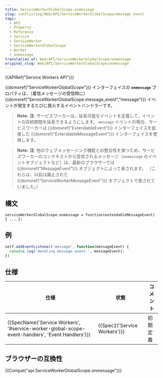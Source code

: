 ```yaml
---
title: ServiceWorkerGlobalScope.onmessage
slug: conflicting/Web/API/ServiceWorkerGlobalScope/message_event
tags:
  - API
  - Property
  - Reference
  - Service
  - ServiceWorker
  - ServiceWorkerGlobalScope
  - Worker
  - onmessage
translation_of: Web/API/ServiceWorkerGlobalScope/onmessage
original_slug: Web/API/ServiceWorkerGlobalScope/onmessage
---
```

{{APIRef("Service Workers API")}}

{{domxref("ServiceWorkerGlobalScope")}} インターフェイスの **`onmessage`** プロパティは、（着信メッセージの受信時に）{{domxref("ServiceWorkerGlobalScope.message_event","message")}} イベントが発生するたびに発火するイベントハンドラーです。

> **Note:** **注**: サービスワーカーは、延長可能なイベントを定義して、イベントの存続期間を延長できるようにします。 `message` イベントの場合、サービスワーカーは {{domxref("ExtendableEvent")}} インターフェイスを拡張した {{domxref("ExtendableMessageEvent")}} インターフェイスを使用します。

> **Note:** **注**: 他のウェブメッセージング機能との整合性を保つため、サービスワーカーのコンテキストから受信されるメッセージ（`onmessage` のイベントオブジェクトなど）は、最新のブラウザーでは {{domxref("MessageEvent")}} オブジェクトによって表されます。 （これらは、以前は廃止された {{domxref("ServiceWorkerMessageEvent")}} オブジェクトで表されていました。）

## 構文

```
serviceWorkerGlobalScope.onmessage = function(extendableMessageEvent) { ... };
```

## 例

```js
self.addEventListener('message', function(messageEvent) {
  console.log('Handling message event:', messageEvent);
})
```

## 仕様

| 仕様                                                                                                                             | 状態                                 | コメント |
| -------------------------------------------------------------------------------------------------------------------------------- | ------------------------------------ | -------- |
| {{SpecName('Service Workers', '#service-worker-global-scope-event-handlers', 'Event Handlers')}} | {{Spec2('Service Workers')}} | 初期定義 |

## ブラウザーの互換性

{{Compat("api.ServiceWorkerGlobalScope.onmessage")}}
